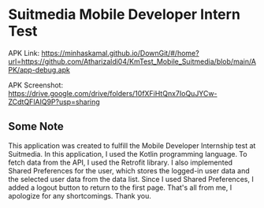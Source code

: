 # Suitmedia Mobile Developer Intern Test

APK Link: https://minhaskamal.github.io/DownGit/#/home?url=https://github.com/Atharizaldi04/KmTest_Mobile_Suitmedia/blob/main/APK/app-debug.apk

APK Screenshot: https://drive.google.com/drive/folders/10fXFiHtQnx7IoQuJYCw-ZCdtQFlAIQ9P?usp=sharing

## Some Note
This application was created to fulfill the Mobile Developer Internship test at Suitmedia. In this application, I used the Kotlin programming language. To fetch data from the API, I used the Retrofit library. I also implemented Shared Preferences for the user, which stores the logged-in user data and the selected user data from the data list. Since I used Shared Preferences, I added a logout button to return to the first page. That's all from me, I apologize for any shortcomings. Thank you.

